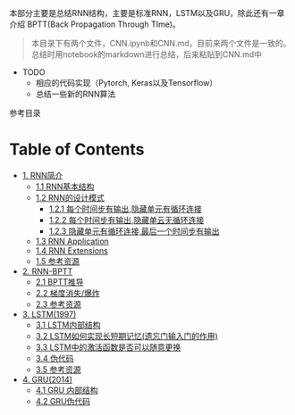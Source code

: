 本部分主要是总结RNN结构，主要是标准RNN，LSTM以及GRU，除此还有一章介绍 BPTT(Back Propagation Through TIme)。

> 本目录下有两个文件，CNN.ipynb和CNN.md，目前来两个文件是一致的。总结时用notebook的markdown进行总结，后来粘贴到CNN.md中

- TODO
	- 相应的代码实现（Pytorch, Keras以及Tensorflow）
	- 总结一些新的RNN算法
	
参考目录

<h1>Table of Contents<span class="tocSkip"></span></h1>
<div class="toc"><ul class="toc-item"><li><span><a href="#1.-RNN简介" data-toc-modified-id="1.-RNN简介-1">1. RNN简介</a></span><ul class="toc-item"><li><span><a href="#1.1-RNN基本结构" data-toc-modified-id="1.1-RNN基本结构-1.1">1.1 RNN基本结构</a></span></li><li><span><a href="#1.2-RNN的设计模式" data-toc-modified-id="1.2-RNN的设计模式-1.2">1.2 RNN的设计模式</a></span><ul class="toc-item"><li><span><a href="#1.2.1-每个时间步有输出,隐藏单元有循环连接" data-toc-modified-id="1.2.1-每个时间步有输出,隐藏单元有循环连接-1.2.1">1.2.1 每个时间步有输出,隐藏单元有循环连接</a></span></li><li><span><a href="#1.2.2-每个时间步有输出,隐藏单云无循环连接" data-toc-modified-id="1.2.2-每个时间步有输出,隐藏单云无循环连接-1.2.2">1.2.2 每个时间步有输出,隐藏单云无循环连接</a></span></li><li><span><a href="#1.2.3-隐藏单元有循环连接,最后一个时间步有输出" data-toc-modified-id="1.2.3-隐藏单元有循环连接,最后一个时间步有输出-1.2.3">1.2.3 隐藏单元有循环连接,最后一个时间步有输出</a></span></li></ul></li><li><span><a href="#1.3-RNN-Application" data-toc-modified-id="1.3-RNN-Application-1.3">1.3 RNN Application</a></span></li><li><span><a href="#1.4-RNN-Extensions" data-toc-modified-id="1.4-RNN-Extensions-1.4">1.4 RNN Extensions</a></span></li><li><span><a href="#1.5-参考资源" data-toc-modified-id="1.5-参考资源-1.5">1.5 参考资源</a></span></li></ul></li><li><span><a href="#2.-RNN-BPTT" data-toc-modified-id="2.-RNN-BPTT-2">2. RNN-BPTT</a></span><ul class="toc-item"><li><span><a href="#2.1-BPTT推导" data-toc-modified-id="2.1-BPTT推导-2.1">2.1 BPTT推导</a></span></li><li><span><a href="#2.2-梯度消失/爆炸" data-toc-modified-id="2.2-梯度消失/爆炸-2.2">2.2 梯度消失/爆炸</a></span></li><li><span><a href="#2.3-参考资源" data-toc-modified-id="2.3-参考资源-2.3">2.3 参考资源</a></span></li></ul></li><li><span><a href="#3.-LSTM(1997)" data-toc-modified-id="3.-LSTM(1997)-3">3. LSTM(1997)</a></span><ul class="toc-item"><li><span><a href="#3.1-LSTM内部结构" data-toc-modified-id="3.1-LSTM内部结构-3.1">3.1 LSTM内部结构</a></span></li><li><span><a href="#3.2-LSTM如何实现长短期记忆(遗忘门输入门的作用)" data-toc-modified-id="3.2-LSTM如何实现长短期记忆(遗忘门输入门的作用)-3.2">3.2 LSTM如何实现长短期记忆(遗忘门输入门的作用)</a></span></li><li><span><a href="#3.3-LSTM中的激活函数是否可以随意更换" data-toc-modified-id="3.3-LSTM中的激活函数是否可以随意更换-3.3">3.3 LSTM中的激活函数是否可以随意更换</a></span></li><li><span><a href="#3.4-伪代码" data-toc-modified-id="3.4-伪代码-3.4">3.4 伪代码</a></span></li><li><span><a href="#3.5-参考资源" data-toc-modified-id="3.5-参考资源-3.5">3.5 参考资源</a></span></li></ul></li><li><span><a href="#4.-GRU(2014)" data-toc-modified-id="4.-GRU(2014)-4">4. GRU(2014)</a></span><ul class="toc-item"><li><span><a href="#4.1-GRU-内部结构" data-toc-modified-id="4.1-GRU-内部结构-4.1">4.1 GRU 内部结构</a></span></li><li><span><a href="#4.2-GRU伪代码" data-toc-modified-id="4.2-GRU伪代码-4.2">4.2 GRU伪代码</a></span></li></ul></li></ul></div>